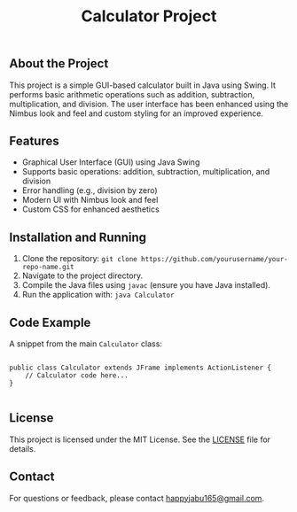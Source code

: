 <!DOCTYPE html>
<html lang="en">
<head>
  <meta charset="UTF-8">
  <title>Calculator Project</title>

</head>
<body>
  <header>
    <h1>Calculator Project</h1>
  </header>

  <section>
    <h2>About the Project</h2>
    <p>
      This project is a simple GUI-based calculator built in Java using Swing. It performs basic arithmetic operations
      such as addition, subtraction, multiplication, and division. The user interface has been enhanced using the Nimbus
      look and feel and custom styling for an improved experience.
    </p>
  </section>

  <section>
    <h2>Features</h2>
    <ul>
      <li>Graphical User Interface (GUI) using Java Swing</li>
      <li>Supports basic operations: addition, subtraction, multiplication, and division</li>
      <li>Error handling (e.g., division by zero)</li>
      <li>Modern UI with Nimbus look and feel</li>
      <li>Custom CSS for enhanced aesthetics</li>
    </ul>
  </section>

  <section>
    <h2>Installation and Running</h2>
    <ol>
      <li>Clone the repository: <code>git clone https://github.com/yourusername/your-repo-name.git</code></li>
      <li>Navigate to the project directory.</li>
      <li>Compile the Java files using <code>javac</code> (ensure you have Java installed).</li>
      <li>Run the application with: <code>java Calculator</code></li>
    </ol>
  </section>

  <section>
    <h2>Code Example</h2>
    <p>A snippet from the main <code>Calculator</code> class:</p>
    <pre><code>
public class Calculator extends JFrame implements ActionListener {
    // Calculator code here...
}
    </code></pre>
  </section>

  <section>
    <h2>License</h2>
    <p>
      This project is licensed under the MIT License. See the <a href="LICENSE">LICENSE</a> file for details.
    </p>
  </section>

  <section>
    <h2>Contact</h2>
    <p>
      For questions or feedback, please contact <a href="mailto:admin@example.com">happyjabu165@gmail.com</a>.
    </p>
  </section>
</body>
</html>
